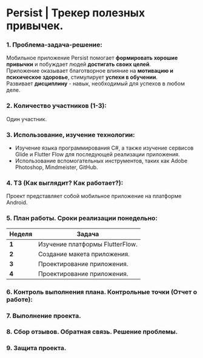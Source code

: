 
# Persist | Трекер полезных привычек.

### 1. Проблема-задача-решение:

Мобильное приложение Persist помогает **формировать хорошие привычки** и побуждает людей **достигать своих целей**. 
</br> Приложение оказывает благотворное влияние на **мотивацию и психическое здоровье**, стимулирует **успехи в обучении**.
</br> Развивает **дисциплину** - навык, необходимый для успехов в любом деле.

### 2. Количество участников (1-3):

Один участник.

### 3. Использование, изучение технологии:

- Изучение языка программирования C#, а также изучение сервисов Glide и Flutter Flow для последующей реализации приложения. 
- Использование вспомогательных инструментов, таких как Adobe Photoshop, Mindmeister, GitHub.

### 4. ТЗ (Как выглядит? Как работает?):

Проект представляет собой мобильное приложение на платформе Android. 

### 5. План работы. Сроки реализации понедельно:

| Неделя  | Задача |
| ------------- | ------------- |
| **1** | Изучение платформы FlutterFlow. |
| **2**  | Создание макета приложения. |
|**3**| Проектирование приложения. |
|**4** | Проектирование приложения. |

### 6. Контроль выполнения плана. Контрольные точки (Отчет о работе):

### 7. Выполнение проекта.
### 8. Сбор отзывов. Обратная связь. Решение проблемы.
### 9. Защита проекта.

